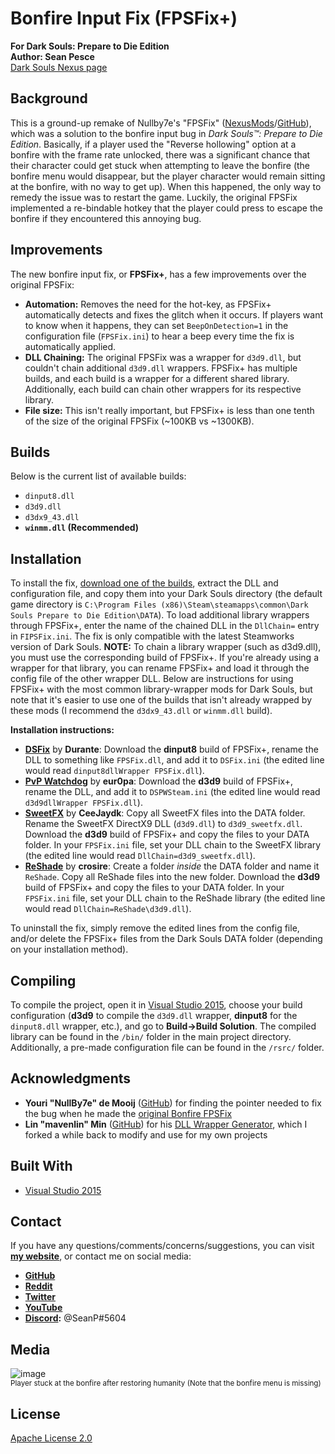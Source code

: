 # Bonfire Input Fix (FPSFix+)  
**For Dark Souls: Prepare to Die Edition**  
**Author: Sean Pesce**  
[Dark Souls Nexus page](https://www.nexusmods.com/darksouls/mods/1343/)  


## Background  
This is a ground-up remake of Nullby7e's "FPSFix" ([NexusMods](https://www.nexusmods.com/darksouls/mods/862)/[GitHub](https://github.com/NullBy7e/FPSFix)), which was a solution to the bonfire input bug in *Dark Souls™: Prepare to Die Edition*. Basically, if a player used the "Reverse hollowing" option at a bonfire with the frame rate unlocked, there was a significant chance that their character could get stuck when attempting to leave the bonfire (the bonfire menu would disappear, but the player character would remain sitting at the bonfire, with no way to get up). When this happened, the only way to remedy the issue was to restart the game. Luckily, the original FPSFix implemented a re-bindable hotkey that the player could press to escape the bonfire if they encountered this annoying bug.  


## Improvements  
The new bonfire input fix, or **FPSFix+**, has a few improvements over the original FPSFix:  

*  **Automation:** Removes the need for the hot-key, as FPSFix+ automatically detects and fixes the glitch when it occurs. If players want to know when it happens, they can set `BeepOnDetection=1` in the configuration file (`FPSFix.ini`) to hear a beep every time the fix is automatically applied.  
*  **DLL Chaining:** The original FPSFix was a wrapper for `d3d9.dll`, but couldn't chain additional `d3d9.dll` wrappers. FPSFix+ has multiple builds, and each build is a wrapper for a different shared library. Additionally, each build can chain other wrappers for its respective library.  
*  **File size:** This isn't really important, but FPSFix+ is less than one tenth of the size of the original FPSFix (~100KB vs ~1300KB).  


## Builds  
Below is the current list of available builds:  

* `dinput8.dll`  
* `d3d9.dll`  
* `d3dx9_43.dll`  
* **`winmm.dll` (Recommended)**  


## Installation  
To install the fix, [download one of the builds](https://github.com/SeanPesce/FPSFix-Plus/releases), extract the DLL and configuration file, and copy them into your Dark Souls directory (the default game directory is `C:\Program Files (x86)\Steam\steamapps\common\Dark Souls Prepare to Die Edition\DATA`). To load additional library wrappers through FPSFix+, enter the name of the chained DLL in the `DllChain=` entry in `FIPSFix.ini`. The fix is only compatible with the latest Steamworks version of Dark Souls. **NOTE:** To chain a library wrapper (such as d3d9.dll), you must use the corresponding build of FPSFix+. If you're already using a wrapper for that library, you can rename FPSFix+ and load it through the config file of the other wrapper DLL. Below are instructions for using FPSFix+ with the most common library-wrapper mods for Dark Souls, but note that it's easier to use one of the builds that isn't already wrapped by these mods (I recommend the `d3dx9_43.dll` or `winmm.dll` build).  


**Installation instructions:**   
* **[DSFix](https://github.com/PeterTh/dsfix)** by **Durante**: Download the **dinput8** build of FPSFix+, rename the DLL to something like `FPSFix.dll`, and add it to `DSFix.ini` (the edited line would read `dinput8dllWrapper FPSFix.dll`).  
* **[PvP Watchdog](https://www.nexusmods.com/darksouls/mods/849/)** by **eur0pa**: Download the **d3d9** build of FPSFix+, rename the DLL, and add it to `DSPWSteam.ini` (the edited line would read `d3d9dllWrapper FPSFix.dll`).  
* **[SweetFX](https://www.nexusmods.com/darksouls/mods/144)** by **CeeJaydk**: Copy all SweetFX files into the DATA folder. Rename the SweetFX DirectX9 DLL (`d3d9.dll`) to `d3d9_sweetfx.dll`. Download the **d3d9** build of FPSFix+ and copy the files to your DATA folder. In your `FPSFix.ini` file, set your DLL chain to the SweetFX library (the edited line would read `DllChain=d3d9_sweetfx.dll`).  
* **[ReShade](https://github.com/crosire/reshade)** by **crosire**: Create a folder *inside* the DATA folder and name it `ReShade`. Copy all ReShade files into the new folder. Download the **d3d9** build of FPSFix+ and copy the files to your DATA folder. In your `FPSFix.ini` file, set your DLL chain to the ReShade library (the edited line would read `DllChain=ReShade\d3d9.dll`).   

To uninstall the fix, simply remove the edited lines from the config file, and/or delete the FPSFix+ files from the Dark Souls DATA folder (depending on your installation method).  


## Compiling  
To compile the project, open it in [Visual Studio 2015](https://www.visualstudio.com/vs/older-downloads/), choose your build configuration (**d3d9** to compile the `d3d9.dll` wrapper, **dinput8** for the `dinput8.dll` wrapper, etc.), and go to **Build->Build Solution**. The compiled library can be found in the `/bin/` folder in the main project directory. Additionally, a pre-made configuration file can be found in the `/rsrc/` folder.  


## Acknowledgments  
* **Youri "NullBy7e" de Mooij** ([GitHub](https://github.com/nullby7e)) for finding the pointer needed to fix the bug when he made the [original Bonfire FPSFix](https://github.com/NullBy7e/FPSFix)  
* **Lin "mavenlin" Min** ([GitHub](https://github.com/mavenlin)) for his [DLL Wrapper Generator](https://github.com/mavenlin/Dll_Wrapper_Gen), which I forked a while back to modify and use for my own projects  


## Built With  
 * [Visual Studio 2015](https://www.visualstudio.com/vs/older-downloads/)  


## Contact  
If you have any questions/comments/concerns/suggestions, you can visit **[my website](https://SeanPesce.github.io/)**, or contact me on social media:  

* **[GitHub](https://github.com/SeanPesce)**  
* **[Reddit](https://reddit.com/u/SeanPesce/)**  
* **[Twitter](https://twitter.com/SeanPesce)**  
* **[YouTube](https://youtube.com/channel/UCgsMpXiR3PawqKM7MWLJGzQ)**  
* **[Discord](https://discordapp.com):** @SeanP#5604  


## Media  
![image](https://staticdelivery.nexusmods.com/mods/162/images/1343-0-1506614671.jpg)  
<sup>Player stuck at the bonfire after restoring humanity (Note that the bonfire menu is missing)</sup>  


## License  
[Apache License 2.0](LICENSE)  
